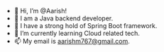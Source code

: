 - 👋 Hi, I’m @Aarish!
- 👀 I am a Java backend developer.
- 👀 I have a strong hold of Spring Boot framework.
- 🌱 I’m currently learning Cloud related tech.
- 📫 My email is aarishm767@gmail.com.

<!---
Aaarish/Aaarish is a ✨ special ✨ repository because its `README.md` (this file) appears on your GitHub profile.
You can click the Preview link to take a look at your changes.
--->
